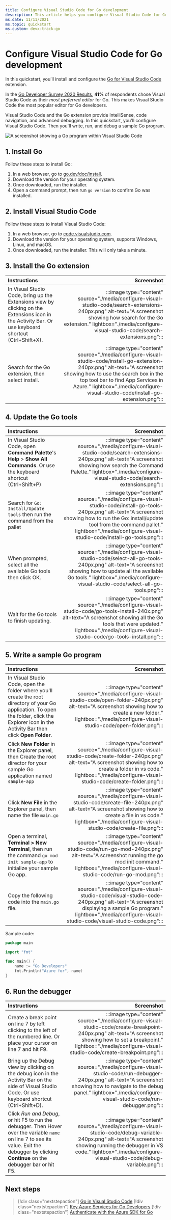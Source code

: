 ```yaml
---
title: Configure Visual Studio Code for Go development
description: This article helps you configure Visual Studio Code for Go development.
ms.date: 11/11/2021
ms.topic: quickstart
ms.custom: devx-track-go
---
```


# Configure Visual Studio Code for Go development

In this quickstart, you'll install and configure the [Go for Visual Studio Code](https://marketplace.visualstudio.com/items?itemName=golang.Go) extension.

In the [Go Developer Survey 2020 Results](https://go.dev/blog/survey2020-results), **41%** of respondents chose Visual Studio Code as their *most preferred editor* for Go. This makes Visual Studio Code the most popular editor for Go developers.

Visual Studio Code and the Go extension provide IntelliSense, code navigation, and advanced debugging. In this quickstart, you'll configure Visual Studio Code. Then you'll write, run, and debug a sample Go program.

![A screenshot showing a Go program within Visual Studio Code](./media/configure-visual-studio-code/visual-studio-code.png)

<!-- retake screenshot, dir name is sample-app now -->

## 1. Install Go

Follow these steps to install Go:

1. In a web browser, go to [go.dev/doc/install](https://go.dev/doc/install).
1. Download the version for your operating system.
1. Once downloaded, run the installer.
1. Open a command prompt, then run `go version` to confirm Go was installed.

## 2. Install Visual Studio Code

Follow these steps to install Visual Studio Code:

1. In a web browser, go to [code.visualstudio.com](https://code.visualstudio.com/).
1. Download the version for your operating system, supports Windows, Linux, and macOS.
1. Once downloaded, run the installer. This will only take a minute.

## 3. Install the Go extension

| Instructions    | Screenshot |
|:----------------|-----------:|
| In Visual Studio Code, bring up the Extensions view by clicking on the Extensions icon in the Activity Bar. Or use keyboard shortcut (Ctrl+Shift+X). | :::image type="content" source="./media/configure-visual-studio-code/search-extensions-240px.png" alt-text="A screenshot showing how search for the Go extension." lightbox="./media/configure-visual-studio-code/search-extensions.png"::: |
| Search for the Go extension, then select install. | :::image type="content" source="./media/configure-visual-studio-code/install-go-extension-240px.png" alt-text="A screenshot showing how to use the search box in the top tool bar to find App Services in Azure." lightbox="./media/configure-visual-studio-code/install-go-extension.png"::: |

## 4. Update the Go tools

| Instructions    | Screenshot |
|:----------------|-----------:|
| In Visual Studio Code, open **Command Palette**'s **Help** > **Show All Commands**. Or use the keyboard shortcut (Ctrl+Shift+P) | :::image type="content" source="./media/configure-visual-studio-code/search-extensions-240px.png" alt-text="A screenshot showing how search the Command Palette." lightbox="./media/configure-visual-studio-code/search-extensions.png"::: |
| Search for `Go: Install/Update tools` then run the command from the pallet | :::image type="content" source="./media/configure-visual-studio-code/install-go-tools-240px.png" alt-text="A screenshot showing how to run the Go: install/update tool from the command pallet." lightbox="./media/configure-visual-studio-code/install-go-tools.png"::: |
| When prompted, select all the available Go tools then click OK.  | :::image type="content" source="./media/configure-visual-studio-code/select-all-go-tools-240px.png" alt-text="A screenshot showing how to update all the available Go tools." lightbox="./media/configure-visual-studio-code/select-all-go-tools.png"::: |
| Wait for the Go tools to finish updating.  | :::image type="content" source="./media/configure-visual-studio-code/go-tools-install-240x.png" alt-text="A screenshot showing all the Go tools that were updated." lightbox="./media/configure-visual-studio-code/go-tools-install.png"::: |

## 5. Write a sample Go program

| Instructions    | Screenshot |
|:----------------|-----------:|
| In Visual Studio Code, open the folder where you'll create the root directory of your Go application. To open the folder, click the Explorer icon in the Activity Bar then click **Open Folder**. | :::image type="content" source="./media/configure-visual-studio-code/open-folder-240px.png" alt-text="A screenshot showing how to create a new folder." lightbox="./media/configure-visual-studio-code/open-folder.png"::: |
| Click **New Folder** in the Explorer panel, then Create the root director for your sample Go application named `sample-app` | :::image type="content" source="./media/configure-visual-studio-code/create-folder-240px.png" alt-text="A screenshot showing how to create a folder in vs code." lightbox="./media/configure-visual-studio-code/create-folder.png"::: |
| Click **New File** in the Explorer panel, then name the file `main.go` | :::image type="content" source="./media/configure-visual-studio-code/create-file-240px.png" alt-text="A screenshot showing how to create a file in vs code." lightbox="./media/configure-visual-studio-code/create-file.png"::: |
| Open a terminal, **Terminal > New Terminal**, then run the command `go mod init sample-app` to initialize your sample Go app.   | :::image type="content" source="./media/configure-visual-studio-code/run-go-mod-240px.png" alt-text="A screenshot running the go mod init command." lightbox="./media/configure-visual-studio-code/run-go-mod.png"::: |
| Copy the following code into the `main.go` file.   | :::image type="content" source="./media/configure-visual-studio-code/visual-studio-code-240px.png" alt-text="A screenshot displaying a sample Go program." lightbox="./media/configure-visual-studio-code/visual-studio-code.png"::: |

Sample code:

```go
package main

import "fmt"

func main() {
    name := "Go Developers"
    fmt.Println("Azure for", name)
}
```

## 6. Run the debugger

| Instructions    | Screenshot |
|:----------------|-----------:|
| Create a break point on line 7 by left clicking to the left of the numbered line. Or place your cursor on line 7 and hit F9. | :::image type="content" source="./media/configure-visual-studio-code/create-breakpoint-240px.png" alt-text="A screenshot showing how to set a breakpoint." lightbox="./media/configure-visual-studio-code/create-breakpoint.png"::: |
| Bring up the Debug view by clicking on the debug icon in the Activity Bar on the side of Visual Studio Code. Or use keyboard shortcut (Ctrl+Shift+D). | :::image type="content" source="./media/configure-visual-studio-code/run-debugger-240px.png" alt-text="A screenshot showing how to navigate to the debug panel." lightbox="./media/configure-visual-studio-code/run-debugger.png"::: |
| Click *Run and Debug*, or hit F5 to run the debugger. Then Hover over the variable `name` on line 7 to see its value. Exit the debugger by clicking **Continue** on the debugger bar or hit F5. | :::image type="content" source="./media/configure-visual-studio-code/debug-variable-240px.png" alt-text="A screenshot showing running the debugger in VS code." lightbox="./media/configure-visual-studio-code/debug-variable.png"::: |

## Next steps

> [!div class="nextstepaction"]
> [Go in Visual Studio Code](https://code.visualstudio.com/docs/languages/go)
> [!div class="nextstepaction"]
> [Key Azure Services for Go Developers](key-azure-services-for-go.md)
> [!div class="nextstepaction"]
> [Authenticate with the Azure SDK for Go](azure-sdk-authentication.md)
